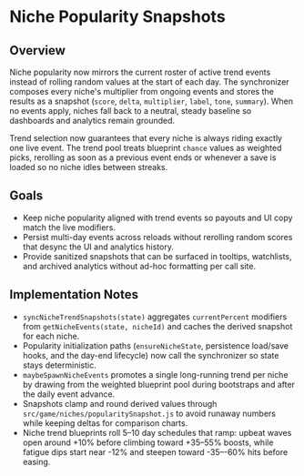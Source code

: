 # Niche Popularity Snapshots

## Overview
Niche popularity now mirrors the current roster of active trend events instead of rolling random values at the start of each day. The synchronizer composes every niche's multiplier from ongoing events and stores the results as a snapshot (`score`, `delta`, `multiplier`, `label`, `tone`, `summary`). When no events apply, niches fall back to a neutral, steady baseline so dashboards and analytics remain grounded.

Trend selection now guarantees that every niche is always riding exactly one live event. The trend pool treats blueprint `chance` values as weighted picks, rerolling as soon as a previous event ends or whenever a save is loaded so no niche idles between streaks.

## Goals
- Keep niche popularity aligned with trend events so payouts and UI copy match the live modifiers.
- Persist multi-day events across reloads without rerolling random scores that desync the UI and analytics history.
- Provide sanitized snapshots that can be surfaced in tooltips, watchlists, and archived analytics without ad-hoc formatting per call site.

## Implementation Notes
- `syncNicheTrendSnapshots(state)` aggregates `currentPercent` modifiers from `getNicheEvents(state, nicheId)` and caches the derived snapshot for each niche.
- Popularity initialization paths (`ensureNicheState`, persistence load/save hooks, and the day-end lifecycle) now call the synchronizer so state stays deterministic.
- `maybeSpawnNicheEvents` promotes a single long-running trend per niche by drawing from the weighted blueprint pool during bootstraps and after the daily event advance.
- Snapshots clamp and round derived values through `src/game/niches/popularitySnapshot.js` to avoid runaway numbers while keeping deltas for comparison charts.
- Niche trend blueprints roll 5–10 day schedules that ramp: upbeat waves open around +10% before climbing toward +35–55% boosts, while fatigue dips start near -12% and steepen toward -35–-60% hits before easing.
